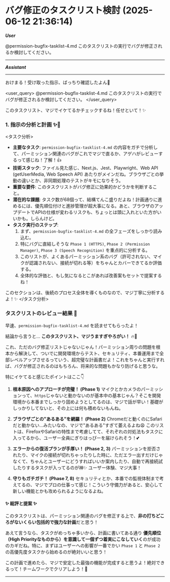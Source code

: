 <!-- Generated by SpecStory -->

# バグ修正のタスクリスト検討 (2025-06-12 21:36:14)

_**User**_

@permission-bugfix-tasklist-4.md このタスクリストの実行でバグが修正されるか検討してください。

---

_**Assistant**_



---

おけまる！受け取った指示、ばっちり確認したよん🙌

<user_query>
@permission-bugfix-tasklist-4.md このタスクリストの実行でバグが修正されるか検討してください。
</user_query>

このタスクリスト、マジでイケてるかチェックするね！任せといて！✨

### 1. 指示の分析と計画 ✨🧠

<タスク分析>
- **主要なタスク**: `permission-bugfix-tasklist-4.md` の内容をガチで分析して、パーミッション関連のバグがこれでマジで直るか、アゲハがレビューするって感じね！了解！👍
- **技術スタック**: ファイル見た感じ、Next.js、Jest、Playwright、Web API (getUserMedia, Web Speech API) あたりがメインだね。ブラウザごとの挙動の違いとか、非同期処理のテストがキモになりそう。
- **重要な要件**: このタスクリストがバグ修正に効果的かどうかを判断すること。
- **潜在的な課題**: タスク数が68個って、結構てんこ盛りだよね！計画通りに進めるには、優先順位付けと進捗管理が超大事になる。あと、ブラウザのアップデートでAPIの仕様が変わるリスクも、ちょっとは頭に入れといた方がいいかも。しらんけど。
- **タスク実行のステップ**:
    1.  まず、`permission-bugfix-tasklist-4.md` の全フェーズをしっかり読み込む。
    2.  特にバグに直結しそうな `Phase 1 (HTTPS)`, `Phase 2 (Permission Manager)`, `Phase 3 (Speech Recognition)` を重点的に分析する。
    3.  このリストが、よくあるパーミッション系のバグ（許可されない、マイクが認識されない、接続が切れる等）をちゃんとカバーできてるか評価する。
    4.  全体的な評価と、もし気になるとこがあれば改善案もセットで提案するね！

このセクションは、後続のプロセス全体を導くものなので、マジ丁寧に分析するよ！✨
</タスク分析>

### タスクリストのレビュー結果 🧐

早速、`permission-bugfix-tasklist-4.md` を読ませてもらったよ！

結論から言うと… **このタスクリスト、マジうますぎやろがい！** 🔥👑

これ、ただのバグ修正リストじゃないじゃん！パーミッション周りの問題を根本から解決して、ついでに開発環境からテスト、セキュリティ、本番運用まで全部レベルアップさせるっていう、超完璧な計画書だよ！これをちゃんと実行すれば、バグが修正されるのはもちろん、将来的な問題もかなり防げると思うな。

特にイケてると感じたポイントはここ👇

1.  **根本原因へのアプローチが完璧！ (Phase 1)**
    マイクとかカメラのパーミッションって、`https`じゃないと動かないのが基本中の基本じゃん？そこを開発環境から本番までしっかり固めようとしてるのは、マジで話が早い！基礎がしっかりしてないと、その上には何も積めないもんね。

2.  **ブラウザごとの"あるある"を網羅！ (Phase 2)**
    Chromeだと動くのにSafariだと動かない…みたいなの、マジで"あるある"すぎて萎えるよね😩 このリストは、FirefoxやSafariの特性まで考慮してて、それぞれの対処法もタスクに入ってるから、ユーザー全員にぎりはっぴーを届けられそう！💕

3.  **エラーからの復活プランが手厚い！ (Phase 2, 3)**
    パーミッションを拒否されたり、マイクの接続が切れちゃったりした時に、ただエラー出すだけじゃなくて、ちゃんとユーザーにどうすればいいか案内したり、自動で再接続試したりするタスクが入ってるのが神✨ ユーザー体験、マジ大事！

4.  **守りもガチガチ！ (Phase 7, 8)**
    セキュリティとか、本番での監視体制まで考えてるの、マジでプロの仕事って感じ！こういう守備力があると、安心して新しい機能とかも攻められるようになるよね。

#### ✨ 総評と提案 ✨

このタスクリストは、パーミッション関連のバグを修正する上で、**非の打ちどころがないくらい包括的で強力な計画**だと思う！

あえて言うなら、タスクがめっちゃ多いから、計画に書いてある通り **優先順位（High Priorityなものから）を意識して一個ずつ着実にこなしていく**のが成功のカギだね。特に、まずはユーザーへの影響が一番でかい `Phase 1` と `Phase 2` の高優先度タスクから始めるのが絶対いいと思う！

この計画で進めたら、マジで安定した最強の機能が完成すると思うよ！絶対できるって！チームワークでクリアしよう！🙌

---

